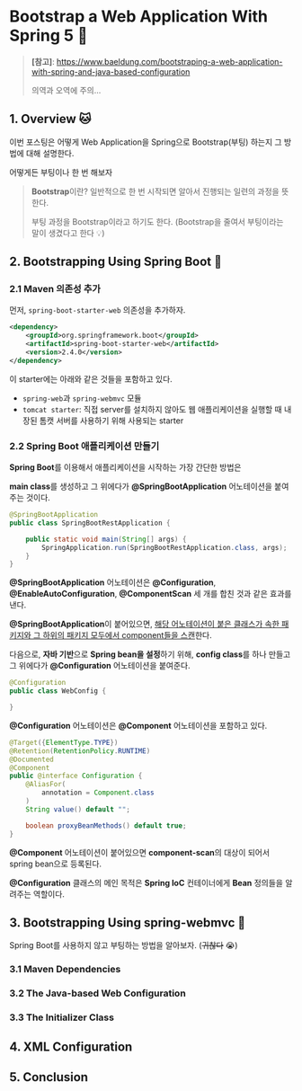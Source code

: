 # Bootstrap a Web Application With Spring 5 :dog:



> **[참고]**: https://www.baeldung.com/bootstraping-a-web-application-with-spring-and-java-based-configuration
>
> 의역과 오역에 주의...





## 1. Overview :cat:

이번 포스팅은 어떻게 Web Application을 Spring으로 Bootstrap(부팅) 하는지 그 방법에 대해 설명한다.

어떻게든 부팅이나 한 번 해보자



> **Bootstrap**이란? 일반적으로 한 번 시작되면 알아서 진행되는 일련의 과정을 뜻한다.
>
> 부팅 과정을 Bootstrap이라고 하기도 한다. (Bootstrap을 줄여서 부팅이라는 말이 생겼다고 한다 :bulb:)





## 2. Bootstrapping Using Spring Boot :elephant:



### 2.1 Maven 의존성 추가

먼저, `spring-boot-starter-web` 의존성을 추가하자.

```xml
<dependency>
    <groupId>org.springframework.boot</groupId>
    <artifactId>spring-boot-starter-web</artifactId>
    <version>2.4.0</version>
</dependency>
```



이 starter에는 아래와 같은 것들을 포함하고 있다.

- `spring-web`과 `spring-webmvc` 모듈
- `tomcat starter`: 직접 server를 설치하지 않아도 웹 애플리케이션을 실행할 때 내장된 톰캣 서버를 사용하기 위해 사용되는 starter





### 2.2 Spring Boot 애플리케이션 만들기

**Spring Boot**를 이용해서 애플리케이션을 시작하는 가장 간단한 방법은

**main class**를 생성하고 그 위에다가 **@SpringBootApplication** 어노테이션을 붙여주는 것이다.



```java
@SpringBootApplication
public class SpringBootRestApplication {

    public static void main(String[] args) {
        SpringApplication.run(SpringBootRestApplication.class, args);
    }
}
```



**@SpringBootApplication** 어노테이션은 **@Configuration**, **@EnableAutoConfiguration**, **@ComponentScan** 세 개를 합친 것과 같은 효과를 낸다.



**@SpringBootApplication**이 붙어있으면, <u>해당 어노테이션이 붙은 클래스가 속한 패키지와 그 하위의 패키지 모두에서 component들을 스캔</u>한다.









다음으로, **자바 기반**으로 **Spring bean을 설정**하기 위해, **config class**를 하나 만들고 그 위에다가 **@Configuration** 어노테이션을 붙여준다.

```java
@Configuration
public class WebConfig {

}
```



**@Configuration** 어노테이션은 **@Component** 어노테이션을 포함하고 있다.

```java
@Target({ElementType.TYPE})
@Retention(RetentionPolicy.RUNTIME)
@Documented
@Component
public @interface Configuration {
    @AliasFor(
        annotation = Component.class
    )
    String value() default "";

    boolean proxyBeanMethods() default true;
}
```

**@Component** 어노테이션이 붙어있으면 **component-scan**의 대상이 되어서 spring bean으로 등록된다.



**@Configuration** 클래스의 메인 목적은 **Spring IoC** 컨테이너에게 **Bean** 정의들을 알려주는 역할이다.







## 3. Bootstrapping Using spring-webmvc :rabbit:

Spring Boot를 사용하지 않고 부팅하는 방법을 알아보자. (~~귀찮다~~ :sob:) 



### 3.1 Maven Dependencies



### 3.2 The Java-based Web Configuration



### 3.3 The Initializer Class





## 4. XML Configuration





## 5. Conclusion



















